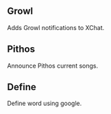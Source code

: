 Growl
-----
Adds Growl notifications to XChat.

Pithos
------
Announce Pithos current songs.

Define
------
Define word using google.